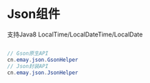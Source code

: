 # Json组件

支持Java8 LocalTime/LocalDateTime/LocalDate

```java

// Gson原生API
cn.emay.json.GsonHelper 
// Json封装API 
cn.emay.json.JsonHelper 
```
